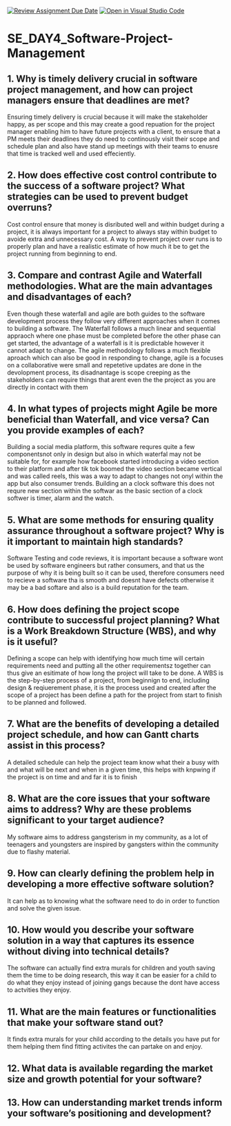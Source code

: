 [![Review Assignment Due Date](https://classroom.github.com/assets/deadline-readme-button-22041afd0340ce965d47ae6ef1cefeee28c7c493a6346c4f15d667ab976d596c.svg)](https://classroom.github.com/a/9pw6JKcu)
[![Open in Visual Studio Code](https://classroom.github.com/assets/open-in-vscode-2e0aaae1b6195c2367325f4f02e2d04e9abb55f0b24a779b69b11b9e10269abc.svg)](https://classroom.github.com/online_ide?assignment_repo_id=18427045&assignment_repo_type=AssignmentRepo)
# SE_DAY4_Software-Project-Management

## 1. Why is timely delivery crucial in software project management, and how can project managers ensure that deadlines are met?
Ensuring timely delivery is crucial because it will make the stakeholder happy, as per scope and this may create a good repuation for 
the project manager enabling him to have future projects with a client, to ensure that a PM meets their deadlines they do need to continously visit their scope and schedule plan and also have stand up meetings with their teams to enusre that time is tracked well and used effeciently.

## 2. How does effective cost control contribute to the success of a software project? What strategies can be used to prevent budget overruns?
Cost control ensure that money is disributed well and within budget during a project, it is always important for a project to always stay within budget to avoide extra and unnecessary cost. A way to prevent project over runs is to properly plan and have a realistic estimate of how much it be to get the project running from beginning to end.

## 3. Compare and contrast Agile and Waterfall methodologies. What are the main advantages and disadvantages of each?
Even though these waterfall and agile are both guides to the software development process they follow very different approaches when it comes to building a software. The Waterfall follows a much linear and sequential appraoch where one phase must be completed before the other phase can get started, the advantage of a waterfall is it is predictable however it cannot adapt to change. The agile methodology follows a much flexible aproach which can also be good in responding to change, agile is a focuses on a collaborative were small and repetetive updates are done in the devolopment process, its disadnantage is scope creeping as the stakeholders can require things that arent even the the project as you are directly in contact with them

## 4. In what types of projects might Agile be more beneficial than Waterfall, and vice versa? Can you provide examples of each?
Building a social media platform, this software requres quite a few componentsnot only in design but also in which waterfal may not be suitable for, for example how facebook started introducing a video section to their platform and after tik tok boomed the video section became vertical and was called reels, this was a way to adapt to changes not onyl within the app but also consumer trends. 
Building an a clock software this does not requre new section within the softwar as the basic section of a clock softwer is timer, alarm and the watch.

## 5. What are some methods for ensuring quality assurance throughout a software project? Why is it important to maintain high standards?
Software Testing and code reviews, it is important because a software wont be used by software engineers but rather consumers, and that us the purpose of why it is being built so it can be used, therefore consumers need to recieve a software tha is smooth and doesnt have defects otherwise it may be a bad softare and also is a build reputation for the team.

## 6. How does defining the project scope contribute to successful project planning? What is a Work Breakdown Structure (WBS), and why is it useful?
Defining a scope can help with identifying how much time will certain requirements need and putting all the other requirementsz together can thus give an esitimate of how long the project will take to be done.  A WBS is the step-by-step process of a project, from beginnign to end, including design & reqiuerement phase, it is the process used and created after the scope of a project has been define a path for the project from start to finish to be planned and followed.

## 7. What are the benefits of developing a detailed project schedule, and how can Gantt charts assist in this process?
A detailed schedule can help the project team know what their a busy with and what will be next and when in a given time, this helps with knpwing if the project is on time and and far it is to finish 

## 8. What are the core issues that your software aims to address? Why are these problems significant to your target audience?
My software aims to address gangsterism in my community, as a lot of teenagers and youngsters are inspired by gangsters within the community due to flashy material.
## 9. How can clearly defining the problem help in developing a more effective software solution?
It can help as to knowing what the software need to do in order to function and solve the given issue.

## 10. How would you describe your software solution in a way that captures its essence without diving into technical details?
The software can actually find extra murals for children and youth saving them the time to be doing research, this way it can be easier for a child to do what they enjoy instead of joining gangs because the dont have access to actvities they enjoy. 

## 11. What are the main features or functionalities that make your software stand out?
It finds extra murals for your child according to the details you have put for them helping them find fitting activites the can partake on and enjoy.

## 12. What data is available regarding the market size and growth potential for your software?


## 13. How can understanding market trends inform your software’s positioning and development?

